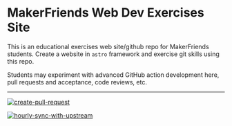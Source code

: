 # MakerFriends Web Dev Exercises Site

This is an educational exercises web site/github repo for MakerFriends students. Create a website in `astro` framework and exercise git skills using this repo. 

Students may experiment with advanced GitHub action development here, pull requests and acceptance, code reviews, etc.

---

[![create-pull-request](https://github.com/RichLewis007/educational-site-creation/actions/workflows/in-fork-auto-create-pull-request-for-upstream.yml/badge.svg)](https://github.com/RichLewis007/educational-site-creation/actions/workflows/in-fork-auto-create-pull-request-for-upstream.yml)

[![hourly-sync-with-upstream](https://github.com/RichLewis007/educational-site-creation/actions/workflows/in-fork-hourly-sync-with-upstream-and-delete-merged-branch.yml/badge.svg)](https://github.com/RichLewis007/educational-site-creation/actions/workflows/in-fork-hourly-sync-with-upstream-and-delete-merged-branch.yml)
